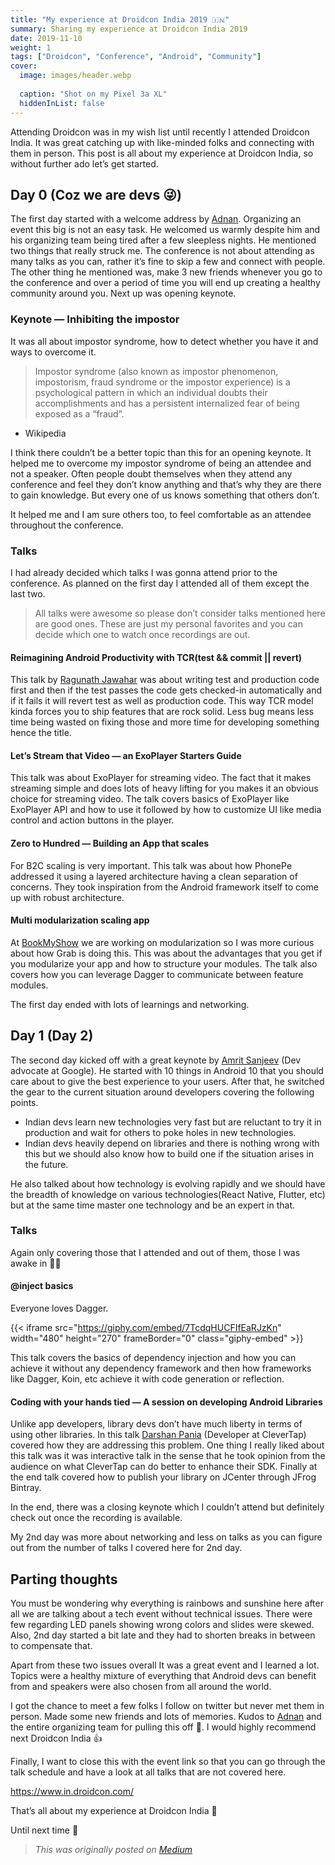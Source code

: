 ```yaml
---
title: "My experience at Droidcon India 2019 🇮🇳"
summary: Sharing my experience at Droidcon India 2019
date: 2019-11-10
weight: 1
tags: ["Droidcon", "Conference", "Android", "Community"]
cover:
  image: images/header.webp
  
  caption: "Shot on my Pixel 3a XL"
  hiddenInList: false
---
```


Attending Droidcon was in my wish list until recently I attended Droidcon India. It was great catching up with like-minded folks and connecting with them in person. This post is all about my experience at Droidcon India, so without further ado let’s get started.


## Day 0 (Coz we are devs 😜)
The first day started with a welcome address by [Adnan](https://twitter.com/AdnanM0123). Organizing an event this big is not an easy task. He welcomed us warmly despite him and his organizing team being tired after a few sleepless nights. He mentioned two things that really struck me. The conference is not about attending as many talks as you can, rather it’s fine to skip a few and connect with people. The other thing he mentioned was, make 3 new friends whenever you go to the conference and over a period of time you will end up creating a healthy community around you. Next up was opening keynote.

### Keynote — Inhibiting the impostor
It was all about impostor syndrome, how to detect whether you have it and ways to overcome it.

> Impostor syndrome (also known as impostor phenomenon, impostorism, fraud syndrome or the impostor experience) is a psychological pattern in which an individual doubts their accomplishments and has a persistent internalized fear of being exposed as a “fraud”.
- Wikipedia

I think there couldn’t be a better topic than this for an opening keynote. It helped me to overcome my impostor syndrome of being an attendee and not a speaker. Often people doubt themselves when they attend any conference and feel they don’t know anything and that’s why they are there to gain knowledge. But every one of us knows something that others don’t.

It helped me and I am sure others too, to feel comfortable as an attendee throughout the conference.

### Talks

I had already decided which talks I was gonna attend prior to the conference. As planned on the first day I attended all of them except the last two.

> All talks were awesome so please don’t consider talks mentioned here are good ones. These are just my personal favorites and you can decide which one to watch once recordings are out.

#### Reimagining Android Productivity with TCR(test && commit || revert)

This talk by [Ragunath Jawahar](https://twitter.com/ragunathjawahar) was about writing test and production code first and then if the test passes the code gets checked-in automatically and if it fails it will revert test as well as production code. This way TCR model kinda forces you to ship features that are rock solid. Less bug means less time being wasted on fixing those and more time for developing something hence the title.

#### Let’s Stream that Video — an ExoPlayer Starters Guide

This talk was about ExoPlayer for streaming video. The fact that it makes streaming simple and does lots of heavy lifting for you makes it an obvious choice for streaming video. The talk covers basics of ExoPlayer like ExoPlayer API and how to use it followed by how to customize UI like media control and action buttons in the player.

#### Zero to Hundred — Building an App that scales

For B2C scaling is very important. This talk was about how PhonePe addressed it using a layered architecture having a clean separation of concerns. They took inspiration from the Android framework itself to come up with robust architecture.

#### Multi modularization scaling app

At [BookMyShow](https://in.bookmyshow.com/) we are working on modularization so I was more curious about how Grab is doing this. This was about the advantages that you get if you modularize your app and how to structure your modules. The talk also covers how you can leverage Dagger to communicate between feature modules.

The first day ended with lots of learnings and networking.

## Day 1 (Day 2)

The second day kicked off with a great keynote by [Amrit Sanjeev](https://twitter.com/amsanjeev) (Dev advocate at Google). He started with 10 things in Android 10 that you should care about to give the best experience to your users. After that, he switched the gear to the current situation around developers covering the following points.

- Indian devs learn new technologies very fast but are reluctant to try it in production and wait for others to poke holes in new technologies.
- Indian devs heavily depend on libraries and there is nothing wrong with this but we should also know how to build one if the situation arises in the future.

He also talked about how technology is evolving rapidly and we should have the breadth of knowledge on various technologies(React Native, Flutter, etc) but at the same time master one technology and be an expert in that.

### Talks

Again only covering those that I attended and out of them, those I was awake in 🤦‍♂

#### @inject basics

Everyone loves Dagger.

{{< iframe src="https://giphy.com/embed/7TcdqHUCFIfEaRJzKn" width="480" height="270" frameBorder="0" class="giphy-embed" >}}

This talk covers the basics of dependency injection and how you can achieve it without any dependency framework and then how frameworks like Dagger, Koin, etc achieve it with code generation or reflection.

#### Coding with your hands tied — A session on developing Android Libraries

Unlike app developers, library devs don’t have much liberty in terms of using other libraries. In this talk [Darshan Pania](https://twitter.com/i_m_Pania) (Developer at CleverTap) covered how they are addressing this problem. One thing I really liked about this talk was it was interactive talk in the sense that he took opinion from the audience on what CleverTap can do better to enhance their SDK. Finally at the end talk covered how to publish your library on JCenter through JFrog Bintray.

In the end, there was a closing keynote which I couldn’t attend but definitely check out once the recording is available.

My 2nd day was more about networking and less on talks as you can figure out from the number of talks I covered here for 2nd day.

## Parting thoughts

You must be wondering why everything is rainbows and sunshine here after all we are talking about a tech event without technical issues. There were few regarding LED panels showing wrong colors and slides were skewed. Also, 2nd day started a bit late and they had to shorten breaks in between to compensate that.

Apart from these two issues overall It was a great event and I learned a lot. Topics were a healthy mixture of everything that Android devs can benefit from and speakers were also chosen from all around the world.

I got the chance to meet a few folks I follow on twitter but never met them in person. Made some new friends and lots of memories. Kudos to [Adnan](https://twitter.com/AdnanM0123) and the entire organizing team for pulling this off 👏. I would highly recommend next Droidcon India 👍

Finally, I want to close this with the event link so that you can go through the talk schedule and have a look at all talks that are not covered here.

https://www.in.droidcon.com/

That’s all about my experience at Droidcon India 🙂

Until next time 👋

> *This was originally posted on [Medium](https://medium.com/android-news/my-experience-at-droidcon-india-2019-5e4360c647d5)*
